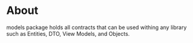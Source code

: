 # About
models package holds all contracts that can be used withing any library such as Entities, DTO, View Models, and Objects.
